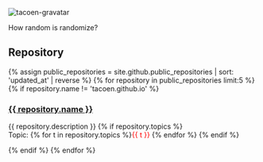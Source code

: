 ![tacoen-gravatar](https://www.gravatar.com/avatar/5f0a9777b6e3d0a462c6645dd1191b34?s=200)

How random is randomize?

## Repository
{% assign public_repositories = site.github.public_repositories | sort: 'updated_at' | reverse %}
{% for repository in public_repositories limit:5 %}
{% if repository.name != 'tacoen.github.io' %}
### <a href='{{ repository.html_url }}'>{{ repository.name }}</a>
{{ repository.description }}
{% if repository.topics %}
<br>Topic: {% for t in repository.topics %}<span class='topic'>{{ t }}</span> {% endfor %}
{% endif %}


{% endif %}
{% endfor %}


<style type="text/css" rel="stylesheet">
.topic { color: red; }
</style>
